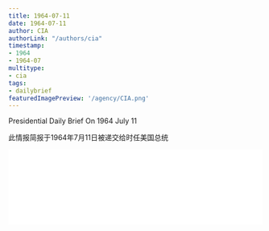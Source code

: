 ```yaml
---
title: 1964-07-11
date: 1964-07-11
author: CIA 
authorLink: "/authors/cia"
timestamp: 
- 1964
- 1964-07
multitype: 
- cia
tags: 
- dailybrief
featuredImagePreview: '/agency/CIA.png'
---
```



Presidential Daily Brief On 1964 July 11

此情报简报于1964年7月11日被递交给时任美国总统

<!--more-->





<div id="over" style="width:100%; overflow:hidden"> <iframe id="sFrame" name="sFrame" frameborder="no" border="0"  allowfullscreen marginwidth="0" scrolling="no" src = " /CIA/1964-07-11.html "  style = " position:absulute; width: 806px; top: 300;" > </iframe> </div>